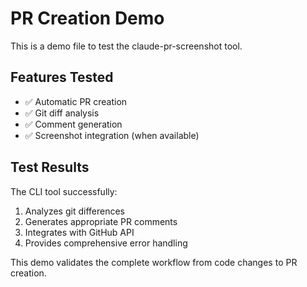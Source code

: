 # PR Creation Demo

This is a demo file to test the claude-pr-screenshot tool.

## Features Tested

- ✅ Automatic PR creation
- ✅ Git diff analysis
- ✅ Comment generation
- ✅ Screenshot integration (when available)

## Test Results

The CLI tool successfully:
1. Analyzes git differences
2. Generates appropriate PR comments
3. Integrates with GitHub API
4. Provides comprehensive error handling

This demo validates the complete workflow from code changes to PR creation.